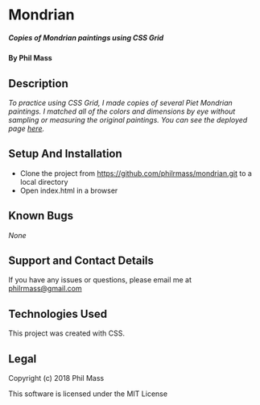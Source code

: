 # Mondrian

##### _Copies of Mondrian paintings using CSS Grid_

#### By **Phil Mass**

## Description

_To practice using CSS Grid, I made copies of several Piet Mondrian paintings. I matched all of the colors and dimensions by eye without sampling or measuring the original paintings. You can see the deployed page [here](https://philrmass.github.io/mondrian/)._

## Setup And Installation

* Clone the project from https://github.com/philrmass/mondrian.git to a local directory
* Open index.html in a browser

## Known Bugs

_None_

## Support and Contact Details

If you have any issues or questions, please email me at philrmass@gmail.com

## Technologies Used

This project was created with CSS.

## Legal

Copyright (c) 2018 Phil Mass

This software is licensed under the MIT License
